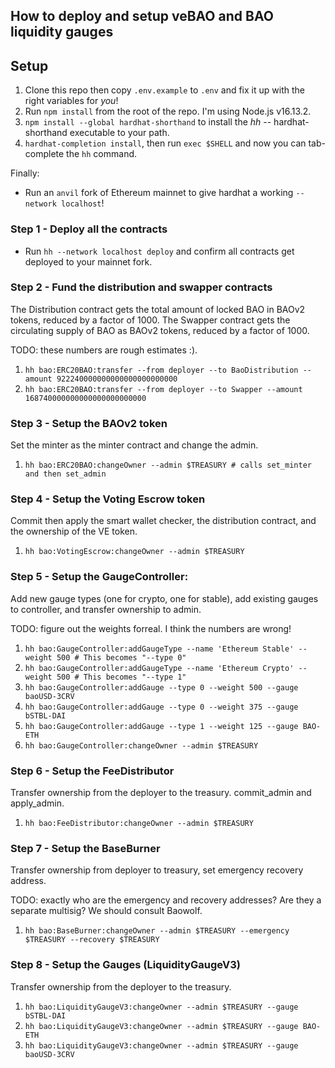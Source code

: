 ## How to deploy and setup veBAO and BAO liquidity gauges


## Setup

1. Clone this repo then copy `.env.example` to `.env` and fix it up with the right variables for *you*!
2. Run `npm install` from the root of the repo. I'm using Node.js v16.13.2.
3. `npm install --global hardhat-shorthand` to install the *hh* -- hardhat-shorthand executable to your path.
4. `hardhat-completion install`, then run `exec $SHELL` and now you can tab-complete the `hh` command.

Finally:

* Run an `anvil` fork of Ethereum mainnet to give hardhat a working `--network localhost`!


### Step 1 - Deploy all the contracts

* Run `hh --network localhost deploy` and confirm all contracts get deployed to your mainnet fork.


### Step 2 - Fund the distribution and swapper contracts

The Distribution contract gets the total amount of locked BAO in BAOv2 tokens,
reduced by a factor of 1000. The Swapper contract gets the circulating supply
of BAO as BAOv2 tokens, reduced by a factor of 1000.

TODO: these numbers are rough estimates :).

1. `hh bao:ERC20BAO:transfer --from deployer --to BaoDistribution --amount 922240000000000000000000000`
2. `hh bao:ERC20BAO:transfer --from deployer --to Swapper --amount 168740000000000000000000000`


### Step 3 - Setup the BAOv2 token

Set the minter as the minter contract and change the admin.

1. `hh bao:ERC20BAO:changeOwner --admin $TREASURY # calls set_minter and then set_admin`


### Step 4 - Setup the Voting Escrow token

Commit then apply the smart wallet checker, the distribution contract, and 
the ownership of the VE token.

1. `hh bao:VotingEscrow:changeOwner --admin $TREASURY`


### Step 5 - Setup the GaugeController:

Add new gauge types (one for crypto, one for stable), add existing gauges to 
controller, and transfer ownership to admin.

TODO: figure out the weights forreal. I think the numbers are wrong!

1. `hh bao:GaugeController:addGaugeType --name 'Ethereum Stable' --weight 500 # This becomes "--type 0"`
2. `hh bao:GaugeController:addGaugeType --name 'Ethereum Crypto' --weight 500 # This becomes "--type 1"`
3. `hh bao:GaugeController:addGauge --type 0 --weight 500 --gauge baoUSD-3CRV`
4. `hh bao:GaugeController:addGauge --type 0 --weight 375 --gauge bSTBL-DAI`
5. `hh bao:GaugeController:addGauge --type 1 --weight 125 --gauge BAO-ETH`
6. `hh bao:GaugeController:changeOwner --admin $TREASURY`


### Step 6 - Setup the FeeDistributor

Transfer ownership from the deployer to the treasury. commit_admin and 
apply_admin.

1. `hh bao:FeeDistributor:changeOwner --admin $TREASURY`


### Step 7 - Setup the BaseBurner

Transfer ownership from deployer to treasury, set emergency recovery address.

TODO: exactly who are the emergency and recovery addresses? Are they a separate multisig? We should consult Baowolf.

1. `hh bao:BaseBurner:changeOwner --admin $TREASURY --emergency $TREASURY --recovery $TREASURY`


### Step 8 - Setup the Gauges (LiquidityGaugeV3)

Transfer ownership from the deployer to the treasury.

1. `hh bao:LiquidityGaugeV3:changeOwner --admin $TREASURY --gauge bSTBL-DAI`
2. `hh bao:LiquidityGaugeV3:changeOwner --admin $TREASURY --gauge BAO-ETH`
3. `hh bao:LiquidityGaugeV3:changeOwner --admin $TREASURY --gauge baoUSD-3CRV`
